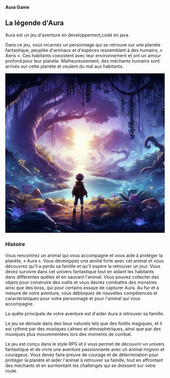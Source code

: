 #### Aura Game
## La légende d'Aura
Aura est un jeu d'aventure en developpement,codé en java.

Dans ce jeu, vous incarnez un personnage qui se retrouve sur une planète fantastique, peuplée d'animaux et d'espèces ressemblant à des humains, « Aeris ». Ces habitants coexistent avec leur environnement et ont un amour profond pour leur planète. Malheureusement, des méchants humains sont arrivés sur cette planète et veulent du mal aux habitants.


![Cover](https://github.com/quentmad/Aura_Game/blob/main/cover.jpeg)

### Histoire 
Vous rencontrez un animal qui vous accompagne et vous aide à protéger la planète, « Aura ». Vous développez une amitié forte avec cet animal et vous découvrez qu'il a perdu sa famille et qu'il espère la retrouver un jour.
Vous devez survivre dans cet univers fantastique tout en aidant les habitants dans différentes quêtes et en sauvant l'animal. Vous pouvez collecter des objets pour construire des outils et vous devrez combattre des monstres ainsi que des boss, qui pour certains essaye de capturer Aura. Au fur et à mesure de votre aventure, vous débloquez de nouvelles compétences et caractéristiques pour votre personnage et pour l'animal qui vous accompagne.

La quête principale de votre aventure est d'aider Aura à retrouver sa famille. 

Le jeu se déroule dans des lieux naturels tels que des forêts magiques, et il est rythmé par des musiques calmes et atmosphériques, ainsi que par des musiques plus mouvementées lors des moments de combat.

Le jeu est conçu dans le style RPG et il vous permet de découvrir un univers fantastique et de vivre une aventure passionnante avec un animal mignon et courageux. Vous devez faire preuve de courage et de détermination pour protéger la planète et aider l'animal à retrouver sa famille, tout en affrontant des méchants et en surmontant les challenges qui se dressent sur votre route.
